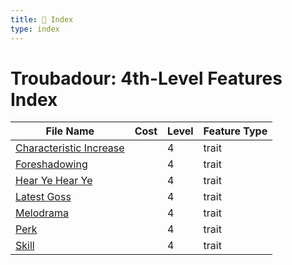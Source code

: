 ```yaml
---
title: 📑 Index
type: index
---
```


# Troubadour: 4th-Level Features Index

| File Name                                               | Cost | Level | Feature Type |
| ------------------------------------------------------- | ---- | ----- | ------------ |
| [Characteristic Increase](../Characteristic%20Increase) |      | 4     | trait        |
| [Foreshadowing](../Foreshadowing)                       |      | 4     | trait        |
| [Hear Ye Hear Ye](../Hear%20Ye%20Hear%20Ye)             |      | 4     | trait        |
| [Latest Goss](../Latest%20Goss)                         |      | 4     | trait        |
| [Melodrama](../Melodrama)                               |      | 4     | trait        |
| [Perk](../Perk)                                         |      | 4     | trait        |
| [Skill](../Skill)                                       |      | 4     | trait        |
